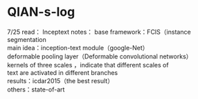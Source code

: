 # QIAN-s-log
7/25
read：
Inceptext 
notes：
base framework：FCIS（instance segmentation  
main idea：inception-text module（google-Net）  
           deformable pooling layer（Deformable   convolutional   networks）  
           kernels of three scales ，indicate that different scales of  
           text are activated in different branches  
results：icdar2015（the best result）  
         others：state-of-art  
